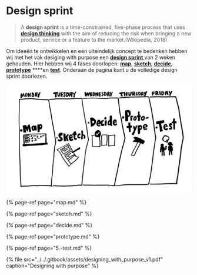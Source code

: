 # Design sprint

> A **design sprint** is a time-constrained, five-phase process that uses [**design thinking**](https://en.wikipedia.org/wiki/Design_thinking) with the aim of reducing the risk when bringing a new product, service or a feature to the market.\(Wikipedia, 2018\)

Om ideeën te ontwikkelen en een uiteindelijk concept te bedenken hebben wij met het vak desiging with purpose een [**design sprint** ](./)van 2 weken gehouden. Hier hebben wij 4 fases doorlopen: [**map**](map.md), [**sketch**](sketch.md), [**decide**](decide.md), [**prototype**](prototype.md) ****en [**test**](5.-test.md). Onderaan de pagina kunt u de volledige design sprint doorlezen.

![](../../.gitbook/assets/designsprint.jpg)

{% page-ref page="map.md" %}

{% page-ref page="sketch.md" %}

{% page-ref page="decide.md" %}

{% page-ref page="prototype.md" %}

{% page-ref page="5.-test.md" %}

{% file src="../../.gitbook/assets/designing\_with\_purpose\_v1.pdf" caption="Designing with purpose" %}

